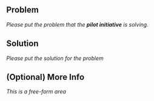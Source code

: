 ## Problem

_Please put the problem that the **pilot initiative** is solving._

## Solution

_Please put the solution for the problem_

## (Optional) More Info

_This is a free-form area_
